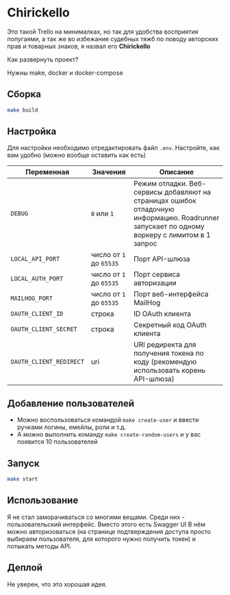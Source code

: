 # Chirickello

Это такой Trello на минималках, но так для удобства восприятия попугаями, а так же во избежание судебных тяжб 
по поводу авторских прав и товарных знаков, я назвал его **Chirickello** 

Как развернуть проект?

Нужны make, docker и docker-compose

## Сборка

```bash
make build
```

## Настройка

Для настройки необходимо отредактировать файл `.env`. Настройте, как вам удобно (можно вообще оставить как есть)

| Переменная              |Значения| Описание                                                                                                                                    |
|-------------------------|---|---------------------------------------------------------------------------------------------------------------------------------------------|
| `DEBUG`                 |`0` или `1`| Режим отладки. Веб-сервисы добавляют на страницах ошибок отладочную информацию. Roadrunner запускает по одному воркеру с лимитом в 1 запрос |
| `LOCAL_API_PORT`        |число от `1` до `65535`| Порт API-шлюза                                                                                                                              |
| `LOCAL_AUTH_PORT`       |число от `1` до `65535`| Порт сервиса авторизации                                                                                                                    |
| `MAILHOG_PORT`          |число от `1` до `65535`| Порт веб-интерфейса MailHog                                                                                                                 |
| `OAUTH_CLIENT_ID`       |строка| ID OAuth клиента                                                                                                                            |
| `OAUTH_CLIENT_SECRET`   |строка| Секретный код OAuth клиента                                                                                                                 |
| `OAUTH_CLIENT_REDIRECT` |uri| URI редиректа для получения токена по коду (рекомендую использовать корень API-шлюза)                                                       |

## Добавление пользователей

- Можно воспользоваться командой `make create-user` и ввести ручками логины, емейлы, роли и т.д.
- А можно выполнить команду `make create-random-users` и у вас появится 10 пользователей

## Запуск

```bash
make start
```

## Использование

Я не стал заморачиваться со многими вещами. Среди них - пользовательский интерфейс. Вместо этого есть Swagger UI 
В нём можно авторизоваться (на странице подтверждения доступа просто выбираем пользователя, 
для которого нужно получить токен) и потыкать методы API.

## Деплой

Не уверен, что это хорошая идея.
